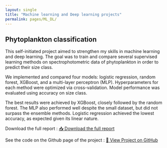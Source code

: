 ```yaml
---
layout: single
title: "Machine learning and Deep learning projects"
permalink: pages/ML_DL/
---
```


## Phytoplankton classification 
This self-initiated project aimed to strengthen my skills in machine learning and deep learning. The goal was to train and compare several supervised learning methods on spectrophotometric data of phytoplankton in order to predict their size class.

We implemented and compared four models: logistic regression, random forest, XGBoost, and a multi-layer perceptron (MLP). Hyperparameters for each method were optimized via cross-validation. Model performance was evaluated using accuracy on size class. 

The best results were achieved by XGBoost, closely followed by the random forest. The MLP also performed well despite the small dataset, but did not surpass the ensemble methods. Logistic regression achieved the lowest accuracy, as expected given its linear nature.

Download the full report : <a href="/assets/projet_MLDL.pdf" class="btn btn--primary" target="_blank">📥 Download the full report</a>

See the code on the Github page of the project : <a href="https://github.com/JulesMalavieille/Phytoplankton-classification" class="btn btn--primary" target="_blank">🔗 View Project on GitHub</a> 
